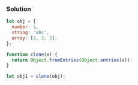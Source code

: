 ### Solution 
``` JavaScript 
let obj = {
  number: 1,
  string: 'abc',
  array: [1, 2, 3],
};

function clone(x) {
  return Object.fromEntries(Object.entries(x)); 
}

let obj1 = clone(obj);
```
